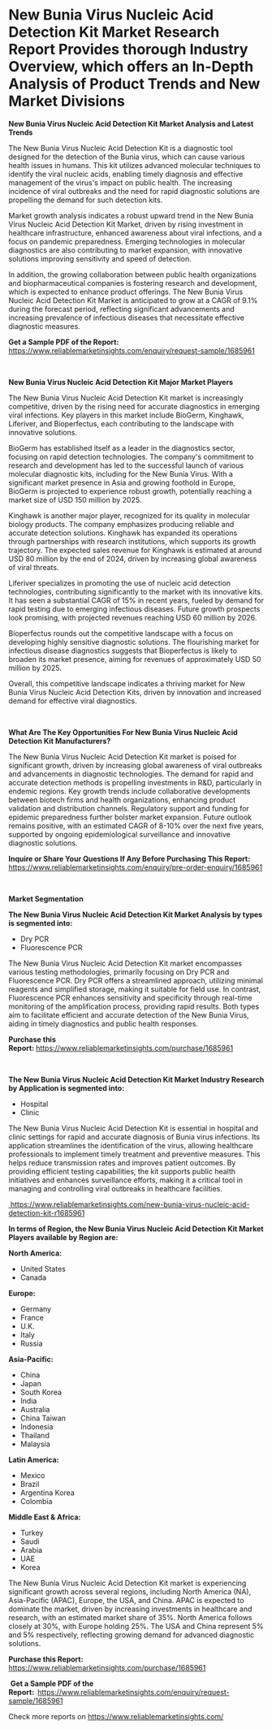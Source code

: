 <p><h1>New Bunia Virus Nucleic Acid Detection Kit Market Research Report Provides thorough Industry Overview, which offers an In-Depth Analysis of Product Trends and New Market Divisions</h1></p><p><strong>New Bunia Virus Nucleic Acid Detection Kit Market Analysis and Latest Trends</strong></p>
<p><p>The New Bunia Virus Nucleic Acid Detection Kit is a diagnostic tool designed for the detection of the Bunia virus, which can cause various health issues in humans. This kit utilizes advanced molecular techniques to identify the viral nucleic acids, enabling timely diagnosis and effective management of the virus's impact on public health. The increasing incidence of viral outbreaks and the need for rapid diagnostic solutions are propelling the demand for such detection kits.</p><p>Market growth analysis indicates a robust upward trend in the New Bunia Virus Nucleic Acid Detection Kit Market, driven by rising investment in healthcare infrastructure, enhanced awareness about viral infections, and a focus on pandemic preparedness. Emerging technologies in molecular diagnostics are also contributing to market expansion, with innovative solutions improving sensitivity and speed of detection.</p><p>In addition, the growing collaboration between public health organizations and biopharmaceutical companies is fostering research and development, which is expected to enhance product offerings. The New Bunia Virus Nucleic Acid Detection Kit Market is anticipated to grow at a CAGR of 9.1% during the forecast period, reflecting significant advancements and increasing prevalence of infectious diseases that necessitate effective diagnostic measures.</p></p>
<p><strong>Get a Sample PDF of the Report:&nbsp;</strong> <a href="https://www.reliablemarketinsights.com/enquiry/request-sample/1685961?utm_campaign=2252&utm_medium=2&utm_source=Github&utm_content=ia&utm_term=24032025&utm_id=new-bunia-virus-nucleic-acid-detection-kit">https://www.reliablemarketinsights.com/enquiry/request-sample/1685961</a></p>
<p>&nbsp;</p>
<p><strong>New Bunia Virus Nucleic Acid Detection Kit Major Market Players</strong></p>
<p><p>The New Bunia Virus Nucleic Acid Detection Kit market is increasingly competitive, driven by the rising need for accurate diagnostics in emerging viral infections. Key players in this market include BioGerm, Kinghawk, Liferiver, and Bioperfectus, each contributing to the landscape with innovative solutions.</p><p>BioGerm has established itself as a leader in the diagnostics sector, focusing on rapid detection technologies. The company's commitment to research and development has led to the successful launch of various molecular diagnostic kits, including for the New Bunia Virus. With a significant market presence in Asia and growing foothold in Europe, BioGerm is projected to experience robust growth, potentially reaching a market size of USD 150 million by 2025.</p><p>Kinghawk is another major player, recognized for its quality in molecular biology products. The company emphasizes producing reliable and accurate detection solutions. Kinghawk has expanded its operations through partnerships with research institutions, which supports its growth trajectory. The expected sales revenue for Kinghawk is estimated at around USD 80 million by the end of 2024, driven by increasing global awareness of viral threats.</p><p>Liferiver specializes in promoting the use of nucleic acid detection technologies, contributing significantly to the market with its innovative kits. It has seen a substantial CAGR of 15% in recent years, fueled by demand for rapid testing due to emerging infectious diseases. Future growth prospects look promising, with projected revenues reaching USD 60 million by 2026.</p><p>Bioperfectus rounds out the competitive landscape with a focus on developing highly sensitive diagnostic solutions. The flourishing market for infectious disease diagnostics suggests that Bioperfectus is likely to broaden its market presence, aiming for revenues of approximately USD 50 million by 2025.</p><p>Overall, this competitive landscape indicates a thriving market for New Bunia Virus Nucleic Acid Detection Kits, driven by innovation and increased demand for effective viral diagnostics.</p></p>
<p>&nbsp;</p>
<p><strong>What Are The Key Opportunities For New Bunia Virus Nucleic Acid Detection Kit Manufacturers?</strong></p>
<p><p>The New Bunia Virus Nucleic Acid Detection Kit market is poised for significant growth, driven by increasing global awareness of viral outbreaks and advancements in diagnostic technologies. The demand for rapid and accurate detection methods is propelling investments in R&D, particularly in endemic regions. Key growth trends include collaborative developments between biotech firms and health organizations, enhancing product validation and distribution channels. Regulatory support and funding for epidemic preparedness further bolster market expansion. Future outlook remains positive, with an estimated CAGR of 8-10% over the next five years, supported by ongoing epidemiological surveillance and innovative diagnostic solutions.</p></p>
<p><strong>Inquire or Share Your Questions If Any Before Purchasing This Report:</strong> <a href="https://www.reliablemarketinsights.com/enquiry/pre-order-enquiry/1685961?utm_campaign=2252&utm_medium=2&utm_source=Github&utm_content=ia&utm_term=24032025&utm_id=new-bunia-virus-nucleic-acid-detection-kit">https://www.reliablemarketinsights.com/enquiry/pre-order-enquiry/1685961</a></p>
<p>&nbsp;</p>
<p><strong>Market Segmentation</strong></p>
<p><strong>The New Bunia Virus Nucleic Acid Detection Kit Market Analysis by types is segmented into:</strong></p>
<p><ul><li>Dry PCR</li><li>Fluorescence PCR</li></ul></p>
<p><p>The New Bunia Virus Nucleic Acid Detection Kit market encompasses various testing methodologies, primarily focusing on Dry PCR and Fluorescence PCR. Dry PCR offers a streamlined approach, utilizing minimal reagents and simplified storage, making it suitable for field use. In contrast, Fluorescence PCR enhances sensitivity and specificity through real-time monitoring of the amplification process, providing rapid results. Both types aim to facilitate efficient and accurate detection of the New Bunia Virus, aiding in timely diagnostics and public health responses.</p></p>
<p><strong>Purchase this Report:&nbsp;</strong><a href="https://www.reliablemarketinsights.com/purchase/1685961?utm_campaign=2252&utm_medium=2&utm_source=Github&utm_content=ia&utm_term=24032025&utm_id=new-bunia-virus-nucleic-acid-detection-kit">https://www.reliablemarketinsights.com/purchase/1685961</a></p>
<p>&nbsp;</p>
<p><strong>The New Bunia Virus Nucleic Acid Detection Kit Market Industry Research by Application is segmented into:</strong></p>
<p><ul><li>Hospital</li><li>Clinic</li></ul></p>
<p><p>The New Bunia Virus Nucleic Acid Detection Kit is essential in hospital and clinic settings for rapid and accurate diagnosis of Bunia virus infections. Its application streamlines the identification of the virus, allowing healthcare professionals to implement timely treatment and preventive measures. This helps reduce transmission rates and improves patient outcomes. By providing efficient testing capabilities, the kit supports public health initiatives and enhances surveillance efforts, making it a critical tool in managing and controlling viral outbreaks in healthcare facilities.</p></p>
<p><a href="https://www.reliablemarketinsights.com/new-bunia-virus-nucleic-acid-detection-kit-r1685961?utm_campaign=2252&utm_medium=2&utm_source=Github&utm_content=ia&utm_term=24032025&utm_id=new-bunia-virus-nucleic-acid-detection-kit">&nbsp;https://www.reliablemarketinsights.com/new-bunia-virus-nucleic-acid-detection-kit-r1685961</a></p>
<p><strong>In terms of Region, the New Bunia Virus Nucleic Acid Detection Kit Market Players available by Region are:</strong></p>
<p>
    <p> <strong> North America: </strong>
        <ul>
            <li>United States</li>
            <li>Canada</li>
        </ul>
        </p> 
    <p> <strong> Europe: </strong>
        <ul>
            <li>Germany</li>
            <li>France</li>
            <li>U.K.</li>
            <li>Italy</li>
            <li>Russia</li>
        </ul>
        </p> 
    <p> <strong> Asia-Pacific: </strong>
        <ul>
            <li>China</li>
            <li>Japan</li>
            <li>South Korea</li>
            <li>India</li>
            <li>Australia</li>
            <li>China Taiwan</li>
            <li>Indonesia</li>
            <li>Thailand</li>
            <li>Malaysia</li>
        </ul>
        </p> 
    <p> <strong> Latin America: </strong>
        <ul>
            <li>Mexico</li>
            <li>Brazil</li>
            <li>Argentina Korea</li>
            <li>Colombia</li>
        </ul>
        </p> 
    <p> <strong> Middle East & Africa: </strong>
        <ul>
            <li>Turkey</li>
            <li>Saudi</li>
            <li>Arabia</li>
            <li>UAE</li>
            <li>Korea</li>
        </ul>
    </p>
    </p>
<p><p>The New Bunia Virus Nucleic Acid Detection Kit market is experiencing significant growth across several regions, including North America (NA), Asia-Pacific (APAC), Europe, the USA, and China. APAC is expected to dominate the market, driven by increasing investments in healthcare and research, with an estimated market share of 35%. North America follows closely at 30%, with Europe holding 25%. The USA and China represent 5% and 5% respectively, reflecting growing demand for advanced diagnostic solutions.</p></p>
<p><strong>Purchase this Report: </strong><a href="https://www.reliablemarketinsights.com/purchase/1685961?utm_campaign=2252&utm_medium=2&utm_source=Github&utm_content=ia&utm_term=24032025&utm_id=new-bunia-virus-nucleic-acid-detection-kit">https://www.reliablemarketinsights.com/purchase/1685961</a></p>
<p>&nbsp;<strong>Get a Sample PDF of the Report:&nbsp;&nbsp;</strong><a href="https://www.reliablemarketinsights.com/enquiry/request-sample/1685961?utm_campaign=2252&utm_medium=2&utm_source=Github&utm_content=ia&utm_term=24032025&utm_id=new-bunia-virus-nucleic-acid-detection-kit">https://www.reliablemarketinsights.com/enquiry/request-sample/1685961</a></p>
<p><strong></strong></p>
<p>Check more reports on <a href="https://www.reliablemarketinsights.com/?utm_campaign=2252&utm_medium=2&utm_source=Github&utm_content=ia&utm_term=24032025&utm_id=new-bunia-virus-nucleic-acid-detection-kit">https://www.reliablemarketinsights.com/</a></p>